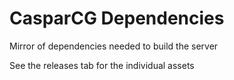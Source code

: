 # CasparCG Dependencies
Mirror of dependencies needed to build the server

See the releases tab for the individual assets
